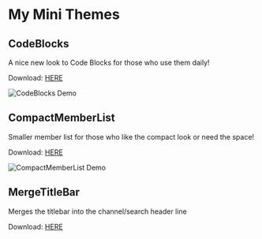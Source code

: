 # My Mini Themes
## CodeBlocks
A nice new look to Code Blocks for those who use them daily!

Download: [HERE](https://github.com/xcruxiex/PowercordThemes/blob/master/MiniThemes/CodeBlocks/CodeBlocks.zip?raw=true)

![CodeBlocks Demo](https://i.imgur.com/rbmgHuJ.png)

 ## CompactMemberList
Smaller member list for those who like the compact look or need the space! 

Download: [HERE](https://github.com/xcruxiex/PowercordThemes/blob/master/MiniThemes/CompactMemberList/CompactMemberList.zip?raw=true) 

![CompactMemberList Demo](https://i.imgur.com/gnJ0mgf.png)

## MergeTitleBar
Merges the titlebar into the channel/search header line

Download: [HERE](https://github.com/xcruxiex/PowercordThemes/blob/master/MiniThemes/MergeTitleBar/MergeTitleBar.zip?raw=true)